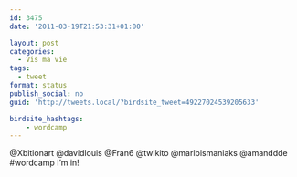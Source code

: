 ```yaml
---
id: 3475
date: '2011-03-19T21:53:31+01:00'

layout: post
categories:
  - Vis ma vie
tags:
  - tweet
format: status
publish_social: no
guid: 'http://tweets.local/?birdsite_tweet=49227024539205633'

birdsite_hashtags:
    - wordcamp
---
```


@Xbitionart @davidlouis @Fran6 @twikito @marlbismaniaks @amanddde #wordcamp I’m in!